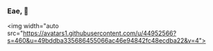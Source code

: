 ### Eae,  👋
<img width="auto src="https://avatars1.githubusercontent.com/u/44952566?s=460&u=49bddba335686455066ac46e94842fc48ecdba22&v=4">
<!--
**DiegoFR20/DiegoFR20** is a ✨ _special_ ✨ repository because its `README.md` (this file) appears on your GitHub profile.

## ...acho que falo bastante :smiley:
Opa, tranquilo? Comigo vai bem, principalmente por que estou estudando na área que gosto, estudo um conjunto de ferramentas e tecnologias da área de TI, dividas em três partes, Back-End, Front-End e Mobile, mobile seria a parte para dispositivos móveis; Back-End seria a parte lógica do sistema, tudo o que o usuário não pode ver, como servidor, bancos de dados e etc; E o Front-End, que seria a parte visual, aquela parte bonitona que chama atenção, botões, cores, fontes, layout, imagens, efeitos visuais, legal né.
Pois é, comecei a estudar tudo isso em 2016, quando entrei na faculdade de Análise e Desenvolvimento de Sistemas pela Universidade Católica de Brasília, olha que louco, eu ia fazer Física, bem diferente né, pois é, mas decidi fazer o que gosto desde pequeno, generalizando, mexer em computador, se quiser formato seu computador também :smiley: , brincadeiras a parte, ou não... Enfim, comecei programando na faculdade em C, que é uma linguagem de Back-End clássica, é bem interessante de se aprender, principalmente como primeira linguagem, depois fui para o Java, também Back-End, e comecei a estudar banco de dados, HTML, que seria o "formato" de um site, ou seja, a parte de textos, conteúdo e imagens. Ao fim da faculdade, decidi me aprofundar, agora já tinha um Norte, para onde ir, então facilitaria muito meu caminho, fui estudar um Stack (agrupamento) de tecnologias em uma outra linguagem, chamada de Javascript, mas que não é Java :smiley:, com ela veio o CSS, que seria a estilização, o que deixa o site bonito, NodeJS, que seria outra tecnologia para Back-End, mas usando Javascript, ela é bem pratica e popular, além da comunidade ajudar bastante, por isso eu a escolhi, logo depois veio React e agora o React Native, o React é uma biblioteca com várias facilidades e adicionais para o Front End na Web e o React Native para o Mobile. Por mais que gosto do Back-End, prefiro o Front-End, justamente por sua riqueza de detalhes visuais, pois sou bastante detalhista e gosto de ficar mexendo em detalhes e mais detalhes :smiley:.

## Atualmente não trabalho, mas caso queira entrar em contato, aqui vai meus contatos:
# Celular: +55 61 9 99627-9262
# LinkedIn: https://www.linkedin.com/in/diego-freire-de-andrade-94931015b/
# Email: diegofreire8482@hotmail.com
